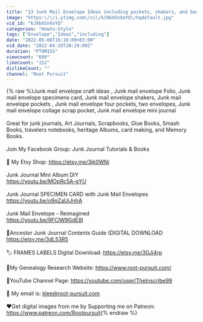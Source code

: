 ```yaml
---
title: "13 Junk Mail Envelope Ideas including pockets, shakers, and booklets!"
image: "https:\/\/i.ytimg.com\/vi\/kJ9bXSnXoYQ\/hqdefault.jpg"
vid_id: "kJ9bXSnXoYQ"
categories: "Howto-Style"
tags: ["Envelope","Ideas","including"]
date: "2022-05-08T16:16:09+03:00"
vid_date: "2022-04-29T20:29:09Z"
duration: "PT9M15S"
viewcount: "699"
likeCount: "152"
dislikeCount: ""
channel: "Root Pursuit"
---
```

{% raw %}Junk mail envelope craft ideas , Junk mail envelope Folio, Junk mail envelope specimens card, Junk mail envelope shakers, Junk mail envelope pockets , Junk mail envelope four pockets, two envelopes, Junk mail envelope collage scrap pocket, Junk mail envelope mini journal<br /><br />Great for junk journals, Art Journals, Scrapbooks, Glue Books, Smash Books, travelers notebooks, heritage Albums, card making, and Memory Books. <br /><br />Join My Facebook Group: Junk Journal Tutorials &amp; Books <br /><br />🛒 My Etsy Shop:  <a rel="nofollow" target="blank" href="https://etsy.me/3jk0WNi">https://etsy.me/3jk0WNi</a><br /><br />Junk Journal Mini Album DIY<br /><a rel="nofollow" target="blank" href="https://youtu.be/MOpRc5A-gYU">https://youtu.be/MOpRc5A-gYU</a><br /><br />Junk Journal SPECIMEN CARD with Junk Mail Envelopes<br /><a rel="nofollow" target="blank" href="https://youtu.be/o9qZaUjJnhA">https://youtu.be/o9qZaUjJnhA</a><br /><br />Junk Mail Envelope - Reimagined<br /><a rel="nofollow" target="blank" href="https://youtu.be/9FClW9GdE8I">https://youtu.be/9FClW9GdE8I</a><br /><br />🌳Ancestor Junk Journal Contents Guide (DIGITAL DOWNLOAD <a rel="nofollow" target="blank" href="https://etsy.me/3dL53R5">https://etsy.me/3dL53R5</a><br /><br />🏷 FRAMES LABELS Digital Download: <a rel="nofollow" target="blank" href="https://etsy.me/30Ji4rp">https://etsy.me/30Ji4rp</a><br /><br />🌳My Genealogy Research Website: <a rel="nofollow" target="blank" href="https://www.root-pursuit.com/">https://www.root-pursuit.com/</a> <br /><br />🎥YouTube Channel Page: <a rel="nofollow" target="blank" href="https://youtube.com/user/TheInscribe99">https://youtube.com/user/TheInscribe99</a><br /><br />📧 My email is: klee@root-pursuit.com<br /><br />❤️Get digital images from me by Supporting me on Patreon: <a rel="nofollow" target="blank" href="https://www.patreon.com/Rootpursuit">https://www.patreon.com/Rootpursuit</a>{% endraw %}
